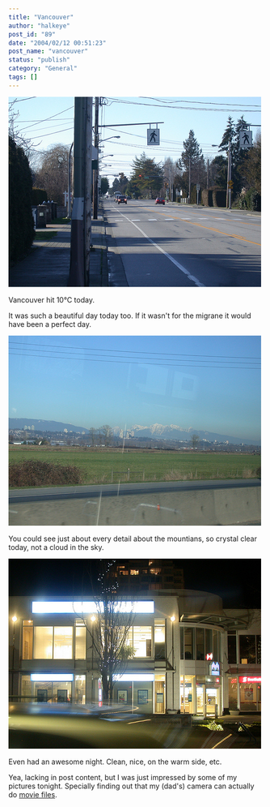 ```yaml
---
title: "Vancouver"
author: "halkeye"
post_id: "89"
date: "2004/02/12 00:51:23"
post_name: "vancouver"
status: "publish"
category: "General"
tags: []
---
```


![](./4201503540_90927b8c13.jpg)

Vancouver hit 10°C today.

It was such a beautiful day today too. If it wasn't for the migrane it would have been a perfect day.

![](./4201504108_86d884fef6.jpg)

You could see just about every detail about the mountians, so crystal clear today, not a cloud in the sky.

![](./4201504634_37c8c23b35.jpg)

Even had an awesome night. Clean, nice, on the warm side, etc.

  

Yea, lacking in post content, but I was just impressed by some of my pictures tonight. Specially finding out that my (dad's) camera can actually do [movie files](https://www.flickr.com/photos/halkeye/4200749271/).
